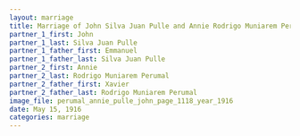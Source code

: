 ```yaml
---
layout: marriage
title: Marriage of John Silva Juan Pulle and Annie Rodrigo Muniarem Perumal
partner_1_first: John
partner_1_last: Silva Juan Pulle
partner_1_father_first: Emmanuel
partner_1_father_last: Silva Juan Pulle
partner_2_first: Annie
partner_2_last: Rodrigo Muniarem Perumal
partner_2_father_first: Xavier
partner_2_father_last: Rodrigo Muniarem Perumal
image_file: perumal_annie_pulle_john_page_1118_year_1916
date: May 15, 1916
categories: marriage
---
```


